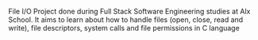 File I/O Project done during Full Stack Software Engineering studies at Alx School. It aims to learn about how to handle files (open, close, read and write), file descriptors, system calls and file permissions in C language
